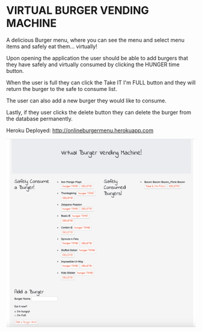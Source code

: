 # VIRTUAL BURGER VENDING MACHINE
A delicious Burger menu, where you can see the menu and select menu items and safely eat them... virtually!

Upon opening the application the user should be able to add burgers that they have safely and virtually consumed by clicking the HUNGER time button. 

When the user is full they can click the Take IT I'm FULL button and they will return the burger to the safe to consume list. 

The user can also add a new burger they would like to consume.

Lastly, if they user clicks the delete button they can delete the burger from the database permanently.

Heroku Deployed: http://onlineburgermenu.herokuapp.com

![first screenshot](https://github.com/Raej1428/burger/blob/master/appphoto.png)

